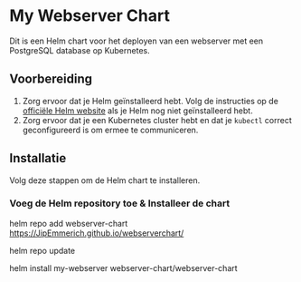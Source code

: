# My Webserver Chart

Dit is een Helm chart voor het deployen van een webserver met een PostgreSQL database op Kubernetes.

## Voorbereiding

1. Zorg ervoor dat je Helm geïnstalleerd hebt. Volg de instructies op de [officiële Helm website](https://helm.sh/docs/intro/install/) als je Helm nog niet geïnstalleerd hebt.
2. Zorg ervoor dat je een Kubernetes cluster hebt en dat je `kubectl` correct geconfigureerd is om ermee te communiceren.

## Installatie

Volg deze stappen om de Helm chart te installeren.

### Voeg de Helm repository toe & Installeer de chart

helm repo add webserver-chart https://JipEmmerich.github.io/webserverchart/

helm repo update

helm install my-webserver webserver-chart/webserver-chart
